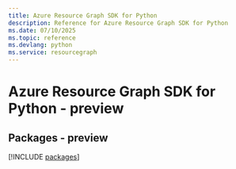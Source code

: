 ```yaml
---
title: Azure Resource Graph SDK for Python
description: Reference for Azure Resource Graph SDK for Python
ms.date: 07/10/2025
ms.topic: reference
ms.devlang: python
ms.service: resourcegraph
---
```

# Azure Resource Graph SDK for Python - preview
## Packages - preview
[!INCLUDE [packages](resource-graph-index.md)]